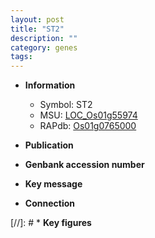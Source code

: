 ```yaml
---
layout: post
title: "ST2"
description: ""
category: genes
tags: 
---
```


* **Information**  
    + Symbol: ST2  
    + MSU: [LOC_Os01g55974](http://rice.uga.edu/cgi-bin/ORF_infopage.cgi?orf=LOC_Os01g55974)  
    + RAPdb: [Os01g0765000](http://rapdb.dna.affrc.go.jp/viewer/gbrowse_details/irgsp1?name=Os01g0765000)  

* **Publication**  

* **Genbank accession number**  

* **Key message**  

* **Connection**  

[//]: # * **Key figures**  


